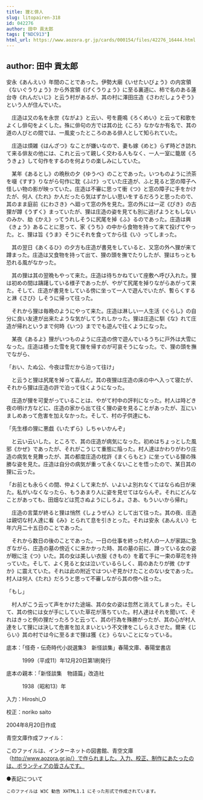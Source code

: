 ```yaml
---
title: 狸と俳人
slug: litopairen-318
id: 042276
author: 田中 貢太郎
tags: ["NDC913"]
html_url: https://www.aozora.gr.jp/cards/000154/files/42276_16444.html
---
```


## author: 田中 貢太郎

安永《あんえい》年間のことであった。伊勢大廟《いせたいびょう》の内宮領《ないぐうりょう》から外宮領《げくうりょう》に至る裏道に、柿で名のある蓮台寺《れんだいじ》と云う村があるが、其の村に澤田庄造《さわだしょうぞう》という人が住んでいた。

　庄造は又の名を永世《ながよ》と云い、号を鹿鳴《ろくめい》と云って和歌をよくし俳句をよくした。殊に俳句の方では其の比《ころ》なかなか有名で、其の道の人びとの間では、一風変ったところのある俳人として知られていた。

　庄造は煩雑《はんざつ》なことが嫌いなので、妻も嫁《めと》らず時どき訪れて来る俳友の他には、これと云って親しく交わる人もなく、一人一室に籠居《ろうきょ》して句作をするのを何よりの楽しみにしていた。

　某年《あるとし》の晩秋の夕《ゆうべ》のことであった。いつものように渋茶を啜《すす》りながら句作に耽《ふけ》っていた庄造が、ふと見ると窓の障子へ怪しい物の影が映っていた。庄造は不審に思って衝《つ》と窓の障子に手をかけたが、何人《たれ》か人だったら気はずかしい思いをするだろうと思ったので、其のまま庭前《にわさき》へ廻って窓の外を見た。窓の外には一疋《ぴき》の古狸が蹲《うずく》まっていたが、狸は庄造の姿を見ても別に逃げようともしないのみか、劫《かえ》ってうれしそうに尻尾を掉《ふ》るのであった。庄造は興《きょう》あることに思って、家《うち》の中から食物を持って来て投げてやった。と、狸は旨《うま》そうにそれを食ってから往《い》ってしまった。

　其の翌日《あくるひ》の夕方も庄造が書見をしていると、又窓の外へ狸が来て蹲まった。庄造は又食物を持って出て、狸の頭を撫でたりしたが、狸はちっとも恐れる風がなかった。

　其の狸は其の翌晩もやって来た。庄造は待ちかねていて座敷へ呼び入れた。狸は初めの間は躊躇している様子であったが、やがて尻尾を掉りながらあがって来た。そして、庄造が書見をしている傍に坐って一人で遊んでいたが、暫らくすると淋《さび》しそうに帰って往った。

　それから狸は毎晩のようにやって来た。庄造は淋しい一人生活《ぐらし》の自分に良い友達が出来たような気がしてうれしかった。狸は庄造に馴《な》れて庄造が帰れというまで何時《いつ》まででも遊んで往くようになった。

　某夜《あるよ》狸がいつものように庄造の傍で遊んでいるうちに戸外は大雪になった。庄造は積った雪を見て狸を帰すのが可哀そうになった。で、狸の頭を撫でながら、

「おい、たぬ公、今夜は雪だから泊って往け」

　と云うと狸は尻尾を掉って喜んだ。其の夜狸は庄造の床の中へ入って寝たが、それから狸は庄造の許で泊って往くようになった。

　庄造が狸を可愛がっていることは、やがて村中の評判になった。村人は時どき夜の明け方などに、庄造の家から出て往く狸の姿を見ることがあったが、互にいましめあって危害を加えなかった。そして、村の子供達にも、

「先生様の狸に悪戯《いたずら》しちゃいかんぞ」

　と云い云いした。ところで、其の庄造が病気になった。初めはちょっとした風邪《かぜ》であったが、それがこうじて重態に陥った。村人達はかわりがわり庄造の病気を見舞ったが、其の都度庄造の枕許《まくらもと》に坐っている狸の殊勝な姿を見た。庄造は自分の病気が重って永くないことを悟ったので、某日其の狸に云った。

「お前とも永らくの間、仲よくして来たが、いよいよ別れなくてはならぬ日が来た。私がいなくなったら、もうあまり人に姿を見せてはならんぞ。それにどんなことがあっても、田畑などは荒さぬようにしろよ。さあ、もういいから帰れ」

　庄造の言葉が終ると狸は悄然《しょうぜん》として出て往った。其の夜、庄造は親切な村人達に看《み》とられて息を引きとった。それは安永《あんえい》七年六月二十五日のことであった。

　それから数日の後のことであった。一日の仕事を終った村人の一人が家路に急ぎながら、庄造の墓の傍近くに来かかった時、其の墓の前に、蹲っている女の姿が眼に注《つ》いた。其の女は美しい衣服《きもの》を着て手に一束の草花を持っていた。そして、よく見ると女は泣いているらしく、肩のあたりが微《かすか》に震えていた。それは此の附近ではついぞ見かけたことのない女であった。村人は何人《たれ》だろうと思って不審しながら其の傍へ往った。

「もし」

　村人がこう云って声をかけた途端、其の女の姿は忽然と消えてしまった。そして、其の傍には女が手にしていた草花が落ちていた。村人達はそれを聞いて、それはきっと例の狸だったろうと云って、其の行為を殊勝がったが、其の心が村人達をして狸には決して危害を加えまいという不文律をこしらえさせた。爾来《じらい》其の村では今に至るまで狸は獲《と》らないことになっている。













底本：「怪奇・伝奇時代小説選集3　新怪談集」春陽文庫、春陽堂書店


　　　1999（平成11）年12月20日第1刷発行

底本の親本：「新怪談集　物語篇」改造社

　　　1938（昭和13）年

入力：Hiroshi_O

校正：noriko saito

2004年8月20日作成

青空文庫作成ファイル：

このファイルは、インターネットの図書館、青空文庫（http://www.aozora.gr.jp/）で作られました。入力、校正、制作にあたったのは、ボランティアの皆さんです。











●表記について


	このファイルは W3C 勧告 XHTML1.1 にそった形式で作成されています。